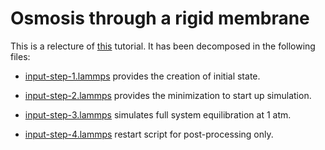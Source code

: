 # Osmosis through a rigid membrane

This is a relecture of [this](https://lammpstutorials.github.io/tutorials/03-NanoconfinedElectrolyte.html) tutorial. It has been decomposed in the following files:

- [input-step-1.lammps](input-step-1.lammps) provides the creation of initial state.

- [input-step-2.lammps](input-step-2.lammps) provides the minimization to start up simulation.

- [input-step-3.lammps](input-step-3.lammps) simulates full system equilibration at 1 atm.

- [input-step-4.lammps](input-step-4.lammps) restart script for post-processing only.

